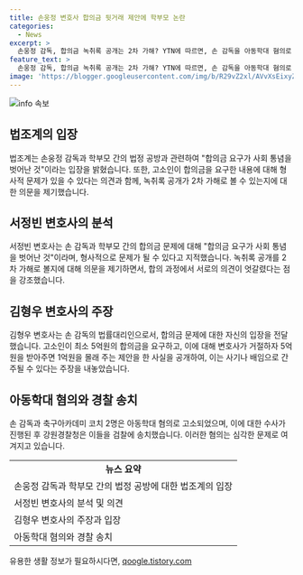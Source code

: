 ```yaml
---
title: 손웅정 변호사 합의금 뒷거래 제안에 학부모 논란
categories:
  - News
excerpt: >
  손웅정 감독, 합의금 녹취록 공개는 2차 가해? YTN에 따르면, 손 감독을 아동학대 혐의로 고소한 학부모가 합의금 5억을 요구한 녹취록을 공개한 후, 법조계는 이를 사회 통념 벗어난 금액으로 지적했다. 이에 대해 손 감독 측 변호인은 5억을 요구한 것이 형사적 문제가 될 수 있다고 주장하며, 녹취록 공개를 2차 가해로 보는 것에 대해 의문을 제기했다. 녹취록을 통해 고소인이 감정적으로 합의금을 언급한 것이 아니라는 주장도 제기되고 있다. 고소 당한 손 감독과 코치들은 아동학대 혐의로 검찰에 송치된 바 있다.
feature_text: >
  손웅정 감독, 합의금 녹취록 공개는 2차 가해? YTN에 따르면, 손 감독을 아동학대 혐의로 고소한 학부모가 합의금 5억을 요구한 녹취록을 공개한 후, 법조계는 이를 사회 통념 벗어난 금액으로 지적했다. 이에 대해 손 감독 측 변호인은 5억을 요구한 것이 형사적 문제가 될 수 있다고 주장하며, 녹취록 공개를 2차 가해로 보는 것에 대해 의문을 제기했다. 녹취록을 통해 고소인이 감정적으로 합의금을 언급한 것이 아니라는 주장도 제기되고 있다. 고소 당한 손 감독과 코치들은 아동학대 혐의로 검찰에 송치된 바 있다.
image: 'https://blogger.googleusercontent.com/img/b/R29vZ2xl/AVvXsEixyZcFfHzMRdzZMjFBmAUKJYCLCGyLL1o632UiGVXcaFdKo_bkvkuCioo0uUKlGfBVcT3P84aROyZIXSBEx3Aw5nCQ3pTgDom1WDC4m8eifvWiAmWEEVb4x6G_l8C0QH225ldMjyaFvpxGEBGNO37VmDTDMHGhJPq73UglMfDca1-0aw/s1600/blogspot.png'
---
```


<p><img src="https://blogger.googleusercontent.com/img/b/R29vZ2xl/AVvXsEixyZcFfHzMRdzZMjFBmAUKJYCLCGyLL1o632UiGVXcaFdKo_bkvkuCioo0uUKlGfBVcT3P84aROyZIXSBEx3Aw5nCQ3pTgDom1WDC4m8eifvWiAmWEEVb4x6G_l8C0QH225ldMjyaFvpxGEBGNO37VmDTDMHGhJPq73UglMfDca1-0aw/s1600/blogspot.png" alt="info 속보" /></p>

<h2 data-ke-size="size26">법조계의 입장</h2>

<p data-ke-size="size16">법조계는 손웅정 감독과 학부모 간의 법정 공방과 관련하여 "합의금 요구가 사회 통념을 벗어난 것"이라는 입장을 밝혔습니다. 또한, 고소인이 합의금을 요구한 내용에 대해 형사적 문제가 있을 수 있다는 의견과 함께, 녹취록 공개가 2차 가해로 볼 수 있는지에 대한 의문을 제기했습니다.</p>

<h2 data-ke-size="size26">서정빈 변호사의 분석</h2>

<p data-ke-size="size16">서정빈 변호사는 손 감독과 학부모 간의 합의금 문제에 대해 "합의금 요구가 사회 통념을 벗어난 것"이라며, 형사적으로 문제가 될 수 있다고 지적했습니다. 녹취록 공개를 2차 가해로 볼지에 대해 의문을 제기하면서, 합의 과정에서 서로의 의견이 엇갈렸다는 점을 강조했습니다.</p>

<h2 data-ke-size="size26">김형우 변호사의 주장</h2>

<p data-ke-size="size16">김형우 변호사는 손 감독의 법률대리인으로서, 합의금 문제에 대한 자신의 입장을 전달했습니다. 고소인이 최소 5억원의 합의금을 요구하고, 이에 대해 변호사가 거절하자 5억원을 받아주면 1억원을 몰래 주는 제안을 한 사실을 공개하여, 이는 사기나 배임으로 간주될 수 있다는 주장을 내놓았습니다.</p>

<h2 data-ke-size="size26">아동학대 혐의와 경찰 송치</h2>

<p data-ke-size="size16">손 감독과 축구아카데미 코치 2명은 아동학대 혐의로 고소되었으며, 이에 대한 수사가 진행된 후 강원경찰청은 이들을 검찰에 송치했습니다. 이러한 혐의는 심각한 문제로 여겨지고 있습니다.</p>

<table>
    <tr>
        <td style="text-align: center; height: 17px;"><b>뉴스 요약</b></td>
    </tr>
    <tr>
        <td>손웅정 감독과 학부모 간의 법정 공방에 대한 법조계의 입장</td>
    </tr>
    <tr>
        <td>서정빈 변호사의 분석 및 의견</td>
    </tr>
    <tr>
        <td>김형우 변호사의 주장과 입장</td>
    </tr>
    <tr>
        <td>아동학대 혐의와 경찰 송치</td>
    </tr>
</table>
유용한 생활 정보가 필요하시다면, <a href="https://qoogle.tistory.com" rel="dofollow">qoogle.tistory.com</a>


